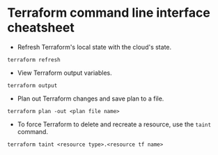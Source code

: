 # Terraform command line interface cheatsheet

* Refresh Terraform's local state with the cloud's state.
```
terraform refresh
```

* View Terraform output variables.
```
terraform output
```

* Plan out Terraform changes and save plan to a file.
```
terraform plan -out <plan file name>
```

* To force Terraform to delete and recreate a resource, use the `taint` command.
```
terraform taint <resource type>.<resource tf name>
```